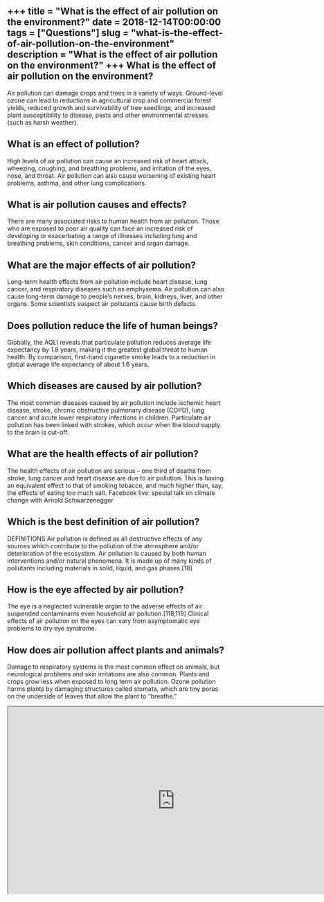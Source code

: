 +++
title = "What is the effect of air pollution on the environment?"
date = 2018-12-14T00:00:00
tags = ["Questions"]
slug = "what-is-the-effect-of-air-pollution-on-the-environment"
description = "What is the effect of air pollution on the environment?"
+++
What is the effect of air pollution on the environment?
-------------------------------------------------------

Air pollution can damage crops and trees in a variety of ways. Ground-level ozone can lead to reductions in agricultural crop and commercial forest yields, reduced growth and survivability of tree seedlings, and increased plant susceptibility to disease, pests and other environmental stresses (such as harsh weather).

What is an effect of pollution?
-------------------------------

High levels of air pollution can cause an increased risk of heart attack, wheezing, coughing, and breathing problems, and irritation of the eyes, nose, and throat. Air pollution can also cause worsening of existing heart problems, asthma, and other lung complications.

What is air pollution causes and effects?
-----------------------------------------

There are many associated risks to human health from air pollution. Those who are exposed to poor air quality can face an increased risk of developing or exacerbating a range of illnesses including lung and breathing problems, skin conditions, cancer and organ damage.

What are the major effects of air pollution?
--------------------------------------------

Long-term health effects from air pollution include heart disease, lung cancer, and respiratory diseases such as emphysema. Air pollution can also cause long-term damage to people’s nerves, brain, kidneys, liver, and other organs. Some scientists suspect air pollutants cause birth defects.

Does pollution reduce the life of human beings?
-----------------------------------------------

Globally, the AQLI reveals that particulate pollution reduces average life expectancy by 1.8 years, making it the greatest global threat to human health. By comparison, first-hand cigarette smoke leads to a reduction in global average life expectancy of about 1.6 years.

Which diseases are caused by air pollution?
-------------------------------------------

The most common diseases caused by air pollution include ischemic heart disease, stroke, chronic obstructive pulmonary disease (COPD), lung cancer and acute lower respiratory infections in children. Particulate air pollution has been linked with strokes, which occur when the blood supply to the brain is cut-off.

What are the health effects of air pollution?
---------------------------------------------

The health effects of air pollution are serious – one third of deaths from stroke, lung cancer and heart disease are due to air pollution. This is having an equivalent effect to that of smoking tobacco, and much higher than, say, the effects of eating too much salt. Facebook live: special talk on climate change with Arnold Schwarzenegger

Which is the best definition of air pollution?
----------------------------------------------

DEFINITIONS Air pollution is defined as all destructive effects of any sources which contribute to the pollution of the atmosphere and/or deterioration of the ecosystem. Air pollution is caused by both human interventions and/or natural phenomena. It is made up of many kinds of pollutants including materials in solid, liquid, and gas phases.\[18\]

How is the eye affected by air pollution?
-----------------------------------------

The eye is a neglected vulnerable organ to the adverse effects of air suspended contaminants even household air pollution.\[118,119\] Clinical effects of air pollution on the eyes can vary from asymptomatic eye problems to dry eye syndrome.

How does air pollution affect plants and animals?
-------------------------------------------------

Damage to respiratory systems is the most common effect on animals, but neurological problems and skin irritations are also common. Plants and crops grow less when exposed to long term air pollution. Ozone pollution harms plants by damaging structures called stomata, which are tiny pores on the underside of leaves that allow the plant to “breathe.”

<iframe allow="accelerometer; autoplay; clipboard-write; encrypted-media; gyroscope; picture-in-picture" allowfullscreen="" class="__youtube_prefs__  epyt-is-override  no-lazyload" data-no-lazy="1" data-origheight="433" data-origwidth="770" data-skipgform_ajax_framebjll="" height="433" id="_ytid_66151" loading="lazy" src="https://www.youtube.com/embed/INf0dIT3RVQ?enablejsapi=1&autoplay=0&cc_load_policy=0&cc_lang_pref=&iv_load_policy=1&loop=0&modestbranding=0&rel=1&fs=1&playsinline=0&autohide=2&theme=dark&color=red&controls=1&" title="YouTube player" width="770"></iframe>